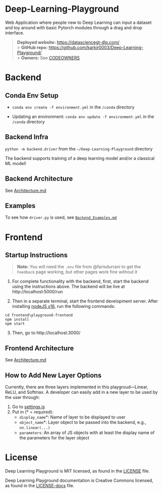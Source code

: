 # Deep-Learning-Playground

Web Application where people new to Deep Learning can input a dataset and toy around with basic Pytorch modules through a drag and drop interface.

> **Deployed website:** https://datasciencegt-dlp.com/ </br> > **GitHub repo:** https://github.com/karkir0003/Deep-Learning-Playground/ </br> > **Owners:** See [CODEOWNERS](./CODEOWNERS)

# Backend

## Conda Env Setup

- `conda env create -f environment.yml` in the `/conda` directory

- Updating an environment: `conda env update -f environment.yml` in the `/conda` directory

## Backend Infra

`python -m backend.driver` from the `~/Deep-Learning-Playground` directory

The backend supports training of a deep learning model and/or a classical ML model!

## Backend Architecture

See [Architecture.md](./.github/Architecture.md)

## Examples

To see how `driver.py` is used, see [`Backend_Examples.md`](./.github/Backend_Examples.md)

# Frontend

## Startup Instructions

> **Note:** You will need the `.env` file from @farisdurrani to get the `Feedback` page working, but other pages work fine without it

1. For complete functionality with the backend, first, start the backend using the instructions above. The backend will be live at http://localhost:5000/run

2. Then in a separate terminal, start the frontend development server. After installing [nodeJS v16](https://nodejs.org/en/download/), run the following commands:

```
cd frontend\playground-frontend
npm install
npm start
```

3. Then, go to http://localhost:3000/

## Frontend Architecture

See [Architecture.md](./.github/Architecture.md)

## How to Add New Layer Options

Currently, there are three layers implemented in this playgroud—Linear, ReLU, and Softmax. A developer can easily add in a new layer to be used by the user through:

1. Go to [settings.js](./frontend/playground-frontend/src/settings.js)
2. Put in (\* = required):
   - `display_name`\*: Name of layer to be displayed to user
   - `object_name`\*: Layer object to be passed into the backend, e.g., `nn.linear(...)`
   - `parameters`: An array of JS objects with at least the display name of the parameters for the layer object

# License

Deep Learning Playground is MIT licensed, as found in the [LICENSE](./LICENSE) file.

Deep Learning Playground documentation is Creative Commons licensed, as found in the [LICENSE-docs](./.github/LICENSE-docs) file.
